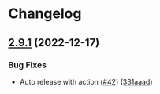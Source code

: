 # Changelog

## [2.9.1](https://github.com/cnpm/binary-mirror-config/compare/v2.9.0...v2.9.1) (2022-12-17)


### Bug Fixes

* Auto release with action ([#42](https://github.com/cnpm/binary-mirror-config/issues/42)) ([331aaad](https://github.com/cnpm/binary-mirror-config/commit/331aaada04fa660cd30432b7f9167f2f81c29564))
